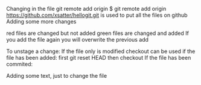 Changing in the file
git remote add origin 
$ git remote add origin https://github.com/xsatter/hellogit.git
is used to put all the files on github 
Adding some more changes

red files are changed but not added 
green files are changed and added
If you add the file again you will overwrite the previous add

To unstage a change:
	If the file only is modified checkout can be used
	if the file has been added: first git reset HEAD <filename>
	then checkout
	If the file has been commited:
	
Adding some text, just to change the file 

